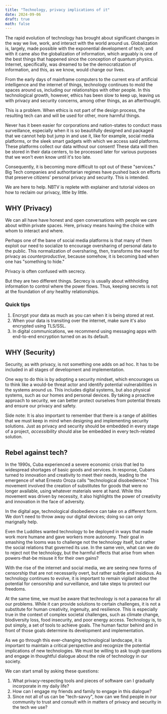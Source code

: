 ```yaml
---
title: "Technology, privacy implications of it"
date: 2024-09-06
draft: true
math: false
---
```


The rapid evolution of technology has brought about
significant changes in the way we live, work, and interact with the
world around us. Globalization is, largely, made possible with the
exponential development of tech; and with it came also the globalization
of information, which arguably is one of the best things that happened
since the conception of quantum physics. Internet, specifically, was
dreamed to be the democratization of information, and this, as we know,
would change our lives.

From the early days of mainframe computers to the current era of
artificial intelligence and the internet of things, technology continues
to mold the spaces around us, including our relationships with other
people. In this technological growth, however, ethics has been slow to
keep up, leaving us with privacy and security
concerns, among other things, as an afterthought.

This is a problem. When ethics is not part of the design process, the
resulting tech can and will be used for other, more harmful things.

Never has it been easier for corporations and nation-states to conduct
mass surveillance, especially when it is so beautifully designed and
packaged that we cannot help but jump in and use it, like for example,
social media platforms, or the sleek smart gadgets with which we access
said platforms. These platforms collect our data without our consent!
These data will then be stored in their data centers, to be processed
later for various purposes that we won't even know until it's too late.

Consequently, it is becoming more difficult to opt out of these
"services." Big Tech companies and authoritarian regimes have pushed
back on efforts that preserve citizens' personal privacy and security.
This is intended.

We are here to help. NBTV is replete with explainer and tutorial videos
on how to reclaim our privacy, little by little.

## WHY (Privacy)

We can all have have honest and open conversations with people we care
about within private spaces. Here, privacy means having the choice with
whom to interact and where.

Perhaps one of the bane of social media platforms is that many of them
exploit our need to socialize to encourage oversharing of personal data
to the public. This normalization of oversharing, then, transforms the
need for privacy as *counterproductive*, because somehow, it is becoming
bad when one has "something to hide."

Privacy is often confused with secrecy.

But they are two different things. Secrecy is usually about withholding
information to control where the power flows. Thus, keeping secrets is
not at the foundation of *any* healthy relationships.

### Quick tips

1. Encrypt your data as much as you can when it is being stored at rest.
2. When your data is transiting over the internet, make sure it's also
   encrypted using TLS/SSL.
3. In digital communications, we recommend using messaging apps with
   end-to-end encryption turned on as its default.

## WHY (Security)

Security, as with privacy, is not something one adds on ad hoc.
It has to be included in all stages of development and implementation.

One way to do this is by adopting a security mindset, which
encourages us to think like a would-be threat actor and
identify potential vulnerabilities in the systems around us. This
includes digital systems, but also physical systems, such as our homes
and personal devices. By taking a proactive approach to security, we can
better protect ourselves from potential threats and ensure our privacy
and safety.

Side note: It is also important to remember that there is a range of
abilities that we must keep in mind when designing and implementing
security solutions. Just as privacy and security should be embedded in
every stage of a project, *accessibility* should alse be embedded in
every tech-related solution.

## Rebel against tech?

In the 1990s, Cuba experienced a severe economic crisis that led to
widespread shortages of basic goods and services. In response, Cubans
turned to innovation and creativity to meet their needs, leading to the
emergence of what Ernesto Oroza calls "technological disobedience."
This movement involved the
creation of substitutes for goods that were no longer available, using
whatever materials were at hand. While this movement was driven by
necessity, it also highlights the power of creativity and innovation in
the face of adversity.

In the digital age, technological disobedience can take on a different
form. We don't need to throw away our digital devices; doing so can only
marignally help.

Even the Luddites wanted technology to be deployed in ways that made
work more humane and gave workers more autonomy. Their
goal in smashing the looms was to challenge not the technology itself,
but rather the social relations that governed its use.
In the same vein, what can we do to reject not the technology, but the
harmful effects that arise from when powers-that-be misuse it for their
own gains?

With the rise of the internet and social media, we are
seeing new forms of censorship that are not necessarily overt, but
rather subtle and insidious. As technology continues to evolve, it is
important to remain vigilant about the potential for censorship and
surveillance, and take steps to protect our freedoms.

At the same time, we must be aware that technology is not a panacea for
all our problems. While it can provide solutions to certain challenges,
it is not a substitute for human creativity, ingenuity, and resilience.
This is especially true in the context of complex societal challenges,
such as climate change, biodiversity loss, food insecurity, and poor
energy access. Technology is, to put simply, a set of tools to achieve
goals. The human factor behind and in front of those goals determine its
development and implementation.

As we go through this ever-changing technological landscape, it is
important to maintain a critical perspective and recognize the potential
implications of new technologies. We must be willing to ask tough
questions and engage in thoughtful dialogue about the role of technology
in our society.

We can start small by asking these questions:

1. What privacy-respecting tools and pieces of software can I gradually
   incorporate in my daily life?
2. How can I engage my friends and family to engage in this dialogue?
3. Since not all of us can be "tech-savvy", how can we find people in
   our community to trust and consult with in matters of privacy and
   security in the tech we use?
